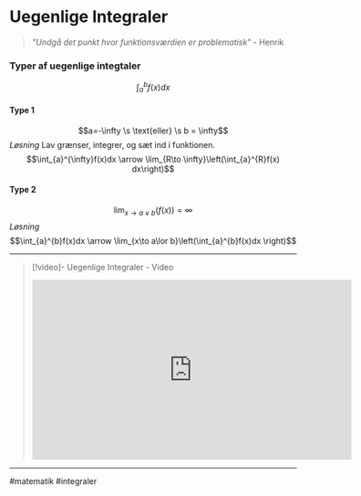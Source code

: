 # Uegenlige Integraler
>*"Undgå det punkt hvor funktionsværdien er problematisk"*
>\- Henrik



### Typer af uegenlige integtaler
$$\int_{a}^{b} f(x) dx$$

#### Type 1
$$a=-\infty \s \text{eller} \s b = \infty$$
*Løsning*
Lav grænser, integrer, og sæt ind i funktionen.
$$\int_{a}^{\infty}f(x)dx \arrow \lim_{R\to \infty}\left(\int_{a}^{R}f(x) dx\right)$$

#### Type 2
$$\lim_{x\to a \lor b}(f(x))= \infty$$
*Løsning*
$$\int_{a}^{b}f(x)dx \arrow \lim_{x\to a\lor b}\left(\int_{a}^{b}f(x)dx \right)$$

---

>[!video]- Uegenlige Integraler - Video
><iframe width="560" height="315" src="https://www.youtube.com/embed/BovyC7dR0Xc" title="YouTube video player" frameborder="0" allow="accelerometer; autoplay; clipboard-write; encrypted-media; gyroscope; picture-in-picture" allowfullscreen></iframe>

---
#matematik #integraler 